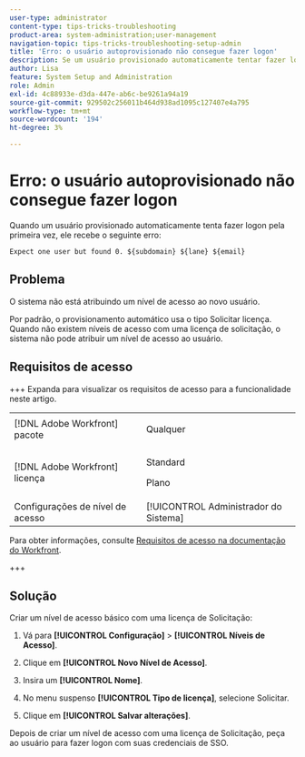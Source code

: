 ```yaml
---
user-type: administrator
content-type: tips-tricks-troubleshooting
product-area: system-administration;user-management
navigation-topic: tips-tricks-troubleshooting-setup-admin
title: 'Erro: o usuário autoprovisionado não consegue fazer logon'
description: Se um usuário provisionado automaticamente tentar fazer logon pela primeira vez e receber um erro informando que o sistema não está atribuindo a ele um nível de acesso, talvez isso ocorra porque seu sistema não tem níveis de acesso associados à licença de solicitação.
author: Lisa
feature: System Setup and Administration
role: Admin
exl-id: 4c88933e-d3da-447e-ab6c-be9261a94a19
source-git-commit: 929502c256011b464d938ad1095c127407e4a795
workflow-type: tm+mt
source-wordcount: '194'
ht-degree: 3%

---
```


# Erro: o usuário autoprovisionado não consegue fazer logon

Quando um usuário provisionado automaticamente tenta fazer logon pela primeira vez, ele recebe o seguinte erro:

`Expect one user but found 0. ${subdomain} ${lane} ${email}`

## Problema

O sistema não está atribuindo um nível de acesso ao novo usuário.

Por padrão, o provisionamento automático usa o tipo Solicitar licença. Quando não existem níveis de acesso com uma licença de solicitação, o sistema não pode atribuir um nível de acesso ao usuário.

## Requisitos de acesso

+++ Expanda para visualizar os requisitos de acesso para a funcionalidade neste artigo.

<table style="table-layout:auto"> 
 <col> 
 <col> 
 <tbody> 
  <tr> 
   <td>[!DNL Adobe Workfront] pacote</td> 
   <td><p>Qualquer</p></td> 
  </tr> 
  <tr> 
   <td>[!DNL Adobe Workfront] licença</td> 
   <td><p>Standard</p>
       <p>Plano</p></td>
  </tr> 
  <tr> 
   <td>Configurações de nível de acesso</td> 
   <td>[!UICONTROL Administrador do Sistema]</td> 
  </tr> 
 </tbody> 
</table>

Para obter informações, consulte [Requisitos de acesso na documentação do Workfront](/help/quicksilver/administration-and-setup/add-users/access-levels-and-object-permissions/access-level-requirements-in-documentation.md).

+++

## Solução

Criar um nível de acesso básico com uma licença de Solicitação:

1. Vá para **[!UICONTROL Configuração]** > **[!UICONTROL Níveis de Acesso]**.

1. Clique em **[!UICONTROL Novo Nível de Acesso]**.
1. Insira um **[!UICONTROL Nome]**.
1. No menu suspenso **[!UICONTROL Tipo de licença]**, selecione Solicitar.
1. Clique em **[!UICONTROL Salvar alterações]**.

Depois de criar um nível de acesso com uma licença de Solicitação, peça ao usuário para fazer logon com suas credenciais de SSO.


